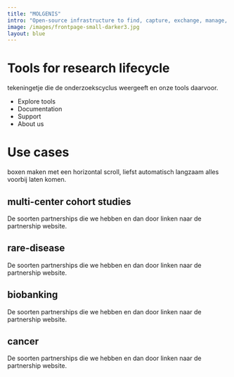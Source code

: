 ```yaml
---
title: "MOLGENIS"
intro: "Open-source infrastructure to find, capture, exchange, manage, and analyse research data"
image: /images/frontpage-small-darker3.jpg
layout: blue
---
```


# Tools for research lifecycle

tekeningetje die de onderzoekscyclus weergeeft en onze tools daarvoor.

- Explore tools
- Documentation
- Support
- About us

# Use cases

boxen maken met een horizontal scroll, liefst automatisch langzaam alles voorbij laten komen.

## multi-center cohort studies

De soorten partnerships die we hebben en dan door linken naar de partnership website.

## rare-disease

De soorten partnerships die we hebben en dan door linken naar de partnership website.

## biobanking

De soorten partnerships die we hebben en dan door linken naar de partnership website.

## cancer

De soorten partnerships die we hebben en dan door linken naar de partnership website.


